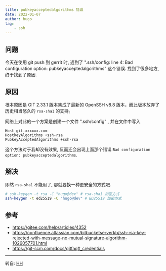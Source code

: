 ```yaml
---
title: pubkeyacceptedalgorithms 错误
date: 2022-01-07
author: hugo
tag:
    - ssh
---
```


## 问题

今天在使用 git push 到 gerrit 时, 遇到了 ".ssh/config: line 4: Bad configuration option: pubkeyacceptedalgorithms" 这个错误.
找到了很多地方, 终于找到了原因.

## 原因

根本原因是 GIT 2.33.1 版本集成了最新的 OpenSSH v8.8 版本，而此版本放弃了历史相当悠久的 `rsa-sha1` 的支持。

网络上对此的一个方案是创建一个文件 ".ssh/config" , 并在文件中写入

```
Host git.xxxxxx.com
HostkeyAlgorithms +ssh-rsa
PubkeyAcceptedAlgorithms +ssh-rsa
```

这个方法对于我却没有效果, 反而还会出现上面那个错误 `Bad configuration option: pubkeyacceptedalgorithms`.

## 解决

即然 `rsa-sha1` 不能用了, 那就要换一种更安全的方式吧.


```bash
# ssh-keygen -t rsa -C "hugo@dev" # rsa-sha1 加密方式
ssh-keygen -t ed25519 -C "hugo@dev" # ED25519 加密方式
```

## 参考
* https://gitee.com/help/articles/4352
* https://confluence.atlassian.com/bitbucketserverkb/ssh-rsa-key-rejected-with-message-no-mutual-signature-algorithm-1026057701.html
* https://git-scm.com/docs/gitfaq#_credentials


---
转自: [HH](http://www.hugohuang.xyz/)

